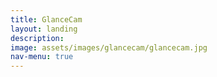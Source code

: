 ```yaml
---
title: GlanceCam
layout: landing
description: 
image: assets/images/glancecam/glancecam.jpg
nav-menu: true
---
```

<meta http-equiv="refresh" content="0; URL=https://cdf1982.com/glancecam" />